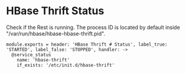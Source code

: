 
# HBase Thrift Status

Check if the Rest is running. The process ID is located by default inside
"/var/run/hbase/hbase-hbase-thrift.pid".

    module.exports = header: 'HBase Thrift # Status', label_true: 'STARTED', label_false: 'STOPPED', handler: ->
      @service_status
        name: 'hbase-thrift'
        if_exists: '/etc/init.d/hbase-thrift'
